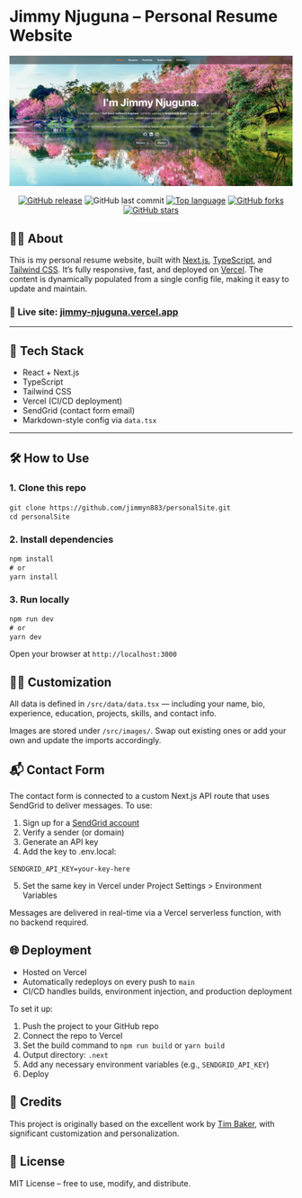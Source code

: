 # Jimmy Njuguna – Personal Resume Website

[//]: # (If you update the screenshot, bump the query string like &v=2 to break GitHub cache)
![Personal Resume Website](resume-screenshot.jpg?raw=true&v=2 'Personal Resume Website')

<div align="center">

<a href="https://github.com/jimmyn883/personalSite/releases"><img alt="GitHub release" src="https://img.shields.io/github/v/release/jimmyn883/personalSite"></a>
![GitHub last commit](https://img.shields.io/github/last-commit/jimmyn883/personalSite)
<a href="https://github.com/jimmyn883/personalSite"><img alt="Top language" src="https://img.shields.io/github/languages/top/jimmyn883/personalSite"></a>
<a href="https://github.com/jimmyn883/personalSite/network"><img alt="GitHub forks" src="https://img.shields.io/github/forks/jimmyn883/personalSite?color=success"></a>
<a href="https://github.com/jimmyn883/personalSite/stargazers"><img alt="GitHub stars" src="https://img.shields.io/github/stars/jimmyn883/personalSite?color=yellow"></a>

</div>

## 🧑‍💻 About

This is my personal resume website, built with [Next.js](https://nextjs.org/), [TypeScript](https://www.typescriptlang.org/), and [Tailwind CSS](https://tailwindcss.com/). It’s fully responsive, fast, and deployed on [Vercel](https://vercel.com/). The content is dynamically populated from a single config file, making it easy to update and maintain.

### 🔗 Live site: [jimmy-njuguna.vercel.app](https://jimmy-njuguna.vercel.app/)

---

## 🚀 Tech Stack

- React + Next.js
- TypeScript
- Tailwind CSS
- Vercel (CI/CD deployment)
- SendGrid (contact form email)
- Markdown-style config via `data.tsx`

---

## 🛠️ How to Use

### 1. Clone this repo

```
git clone https://github.com/jimmyn883/personalSite.git
cd personalSite
```
### 2. Install dependencies
```
npm install
# or
yarn install
```
### 3. Run locally
```
npm run dev
# or
yarn dev
```
Open your browser at `http://localhost:3000`

## 🧑‍🎨 Customization
All data is defined in `/src/data/data.tsx` — including your name, bio, experience, education, projects, skills, and contact info.

Images are stored under `/src/images/`. Swap out existing ones or add your own and update the imports accordingly.



## 📬 Contact Form
The contact form is connected to a custom Next.js API route that uses SendGrid to deliver messages.
To use:

1. Sign up for a [SendGrid account](https://sendgrid.com/en-us)
2. Verify a sender (or domain)
3. Generate an API key
4. Add the key to .env.local:
```
SENDGRID_API_KEY=your-key-here
```
5. Set the same key in Vercel under Project Settings > Environment Variables

Messages are delivered in real-time via a Vercel serverless function, with no backend required.



## 🌐 Deployment
- Hosted on Vercel
- Automatically redeploys on every push to `main`
- CI/CD handles builds, environment injection, and production deployment

To set it up:
1. Push the project to your GitHub repo
2. Connect the repo to Vercel
3. Set the build command to `npm run build` or `yarn build`
4. Output directory: `.next`
5. Add any necessary environment variables (e.g., `SENDGRID_API_KEY`)
6. Deploy

## 🧠 Credits
This project is originally based on the excellent work by [Tim Baker](https://github.com/tbakerx/react-resume-template), with significant customization and personalization.

## 💬 License
MIT License – free to use, modify, and distribute.
